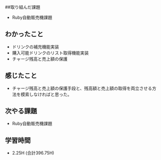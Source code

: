 ##取り組んだ課題
- Ruby自動販売機課題
  
## わかったこと  
- ドリンクの補充機能実装
- 購入可能ドリンクのリスト取得機能実装
- チャージ残高と売上額の保護
  
## 感じたこと  
- チャージ残高と売上額の保護手段と、残高額と売上額の取得を両立させる方法を模索しなければと思った。

## 次やる課題  
- Ruby自動販売機課題
  
## 学習時間  
- 2.25H (合計396.75H)
